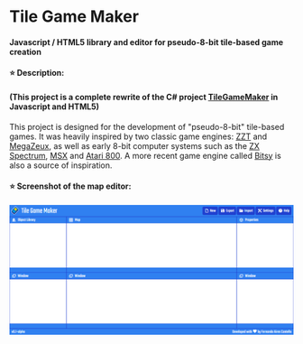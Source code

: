 # Tile Game Maker
#### Javascript / HTML5 library and editor for pseudo-8-bit tile-based game creation

#### ⭐ Description:
#### (This project is a complete rewrite of the C# project [TileGameMaker](https://github.com/FernandoAiresCastello/TileGameMaker) in Javascript and HTML5)

This project is designed for the development of "pseudo-8-bit" tile-based games. It was heavily inspired by two classic game engines: [ZZT](https://en.wikipedia.org/wiki/ZZT) and [MegaZeux](https://github.com/AliceLR/megazeux), as well as early 8-bit computer systems such as the [ZX Spectrum](https://en.wikipedia.org/wiki/ZX_Spectrum), [MSX](https://en.wikipedia.org/wiki/MSX) and [Atari 800](https://en.wikipedia.org/wiki/Atari_8-bit_family). A more recent game engine called [Bitsy](https://ledoux.itch.io/bitsy) is also a source of inspiration.

#### ⭐ Screenshot of the map editor:

<img src="/screenshots/tgm.png?raw=true" />
